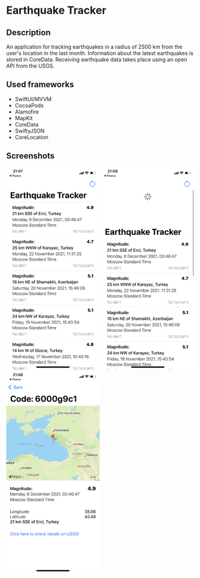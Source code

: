 # Earthquake Tracker
## Description
An application for tracking earthquakes in a radius of 2500 km from the user's location in the last month. Information about the latest earthquakes is stored in CoreData. Receiving earthquake data takes place using an open API from the USGS.
## Used frameworks
- SwiftUI/MVVM
- CocoaPods
- Alamofire
- MapKit
- CoreData
- SwiftyJSON
- CoreLocation

## Screenshots
<img src="https://github.com/anastasiabespalova/EarthquakeTracker/blob/master/Screenshots/IMG_0451.PNG" width=250>
<img src="https://github.com/anastasiabespalova/EarthquakeTracker/blob/master/Screenshots/IMG_0452.PNG" width=250>
<img src="https://github.com/anastasiabespalova/EarthquakeTracker/blob/master/Screenshots/IMG_0453.PNG" width=250>

